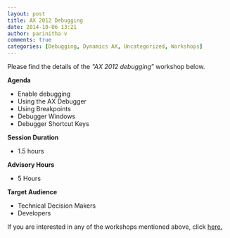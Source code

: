 ```yaml
---
layout: post
title: AX 2012 Debugging
date: 2014-10-06 13:21
author: parinitha v
comments: true
categories: [Debugging, Dynamics AX, Uncategorized, Workshops]
---
```

Please find the details of the <i>"AX 2012 debugging</i>&rdquo; workshop below.

<b>Agenda</b>

<ul>
<li>Enable debugging</li>
<li>Using the AX Debugger</li>
<li>Using Breakpoints</li>
<li>Debugger Windows</li>
<li>Debugger Shortcut Keys</li>
</ul>

<b>Session Duration</b>

<ul>
<li>1.5 hours</li>
</ul>

<b>Advisory Hours</b>

<ul>
<li>5 Hours</li>
</ul>

<b>Target Audience</b>

<ul>
<li>Technical Decision Makers</li>
<li>Developers</li>
</ul>

If you are interested in any of the workshops mentioned above, click&nbsp;<a href="mailto:blog_ptsdynamics@microsoft.com?Subject=Dynamics%20AX%20Workshops%20-%20Registration&amp;Body=PLEASE%20FILL%20IN%20THE%20FOLLOWING%20DETAILS%0A%0AName%3A%0ACompany%20Name%3A%0APartner%20ID%3A%0AContact%20number%3A%0AEmail%20ID%3A%0AProducts%20interested%20in%3A%0ASessions%20interested%20in%3A">here.</a>
